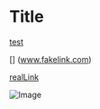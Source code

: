 # Title

[test](https://test.com)

[]         (www.fakelink.com)

[realLink](www.facebook.com)

![Image](fakeImage.png)